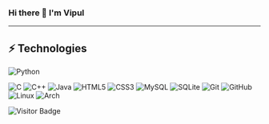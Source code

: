### Hi there 👋 I'm Vipul

----

## ⚡ Technologies

![Python](https://img.shields.io/badge/-Python-black?style=flat-square&logo=Python)

![C](https://img.shields.io/badge/c-%2300599C.svg?style=flat-square&logo=c&logoColor=white)
![C++](https://img.shields.io/badge/-C++-00599C?style=flat-square&logo=c)
![Java](https://img.shields.io/badge/java-%23ED8B00.svg?style=flat-square&logo=java&logoColor=white)
![HTML5](https://img.shields.io/badge/-HTML5-E34F26?style=flat-square&logo=html5&logoColor=white)
![CSS3](https://img.shields.io/badge/-CSS3-1572B6?style=flat-square&logo=css3)
![MySQL](https://img.shields.io/badge/-MySQL-black?style=flat-square&logo=mysql)
![SQLite](https://img.shields.io/badge/sqlite-%2307405e.svg?style=flat-square&logo=sqlite&logoColor=white)
![Git](https://img.shields.io/badge/-Git-black?style=flat-square&logo=git)
![GitHub](https://img.shields.io/badge/-GitHub-181717?style=flat-square&logo=github)
![Linux](https://img.shields.io/badge/Linux-FCC624?style=flat-square&logo=linux&logoColor=black)
![Arch](https://img.shields.io/badge/Arch%20Linux-1793D1?style=flat-square&logo=arch-linux&logoColor=fff&style=for-the-badge)
<!--
![Github Stats](https://github-readme-stats.vercel.app/api?username=Vipul23&count_private=true&show_icons=true&include_all_commits=true)
![Top Langs](https://github-readme-stats.vercel.app/api/top-langs/?username=Vipul23&hide=TeX&layout=compact)
-->
![Visitor Badge](https://visitor-badge.laobi.icu/badge?page_id=Vipul23.Vipul23)

<!--
**Vipul23/Vipul23** is a ✨ _special_ ✨ repository because its `README.md` (this file) appears on your GitHub profile.

Here are some ideas to get you started:

- 🔭 I’m currently working on ...
- 🌱 I’m currently learning ...
- 👯 I’m looking to collaborate on ...
- 🤔 I’m looking for help with ...
- 💬 Ask me about ...
- 📫 How to reach me: ...
- 😄 Pronouns: ...
- ⚡ Fun fact: ...
-->
